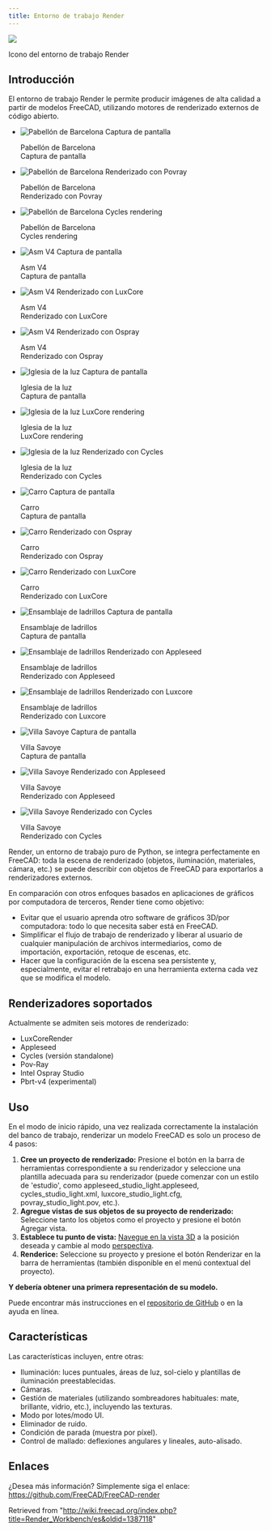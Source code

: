 ```yaml
---
title: Entorno de trabajo Render
---
```

![](/images/Render_workbench_icon.svg)

Icono del entorno de trabajo Render

## Introducción

El entorno de trabajo Render le permite producir imágenes de alta calidad a partir de modelos FreeCAD, utilizando motores de renderizado externos de código abierto.

* ![Pabellón de Barcelona Captura de pantalla](/images/Pabellon_de_Barcelona.png)

  Pabellón de Barcelona   
  Captura de pantalla
* ![Pabellón de Barcelona Renderizado con Povray](/images/Pabellon_de_Barcelona_Pov_large.png)

  Pabellón de Barcelona  
  Renderizado con Povray
* ![Pabellón de Barcelona Cycles rendering](/images/Pabellon_de_Barcelona_Cycles.png)

  Pabellón de Barcelona   
  Cycles rendering
* ![Asm V4 Captura de pantalla](/images/Asm_V4.png)

  Asm V4  
  Captura de pantalla
* ![Asm V4 Renderizado con LuxCore](/images/Asm_V4_lux.png)

  Asm V4  
  Renderizado con LuxCore
* ![Asm V4 Renderizado con Ospray](/images/Asm_V4_ospray2.png)

  Asm V4  
  Renderizado con Ospray
* ![Iglesia de la luz Captura de pantalla](/images/Church_of_the_light.png)

  Iglesia de la luz  
  Captura de pantalla
* ![Iglesia de la luz LuxCore rendering](/images/Church_of_the_light_lux2.png)

  Iglesia de la luz  
  LuxCore rendering
* ![Iglesia de la luz Renderizado con Cycles](/images/Church_of_the_light_cycles.png)

  Iglesia de la luz  
  Renderizado con Cycles
* ![Carro Captura de pantalla](/images/Car.png)

  Carro  
  Captura de pantalla
* ![Carro Renderizado con Ospray](/images/Car_ospray.png)

  Carro  
  Renderizado con Ospray
* ![Carro Renderizado con LuxCore](/images/Car_lux.png)

  Carro  
  Renderizado con LuxCore
* ![Ensamblaje de ladrillos Captura de pantalla](/images/Brick_assembly.png)

  Ensamblaje de ladrillos  
  Captura de pantalla
* ![Ensamblaje de ladrillos Renderizado con Appleseed](/images/Brick_assembly_appleseed.png)

  Ensamblaje de ladrillos  
  Renderizado con Appleseed
* ![Ensamblaje de ladrillos Renderizado con Luxcore](/images/Brick_assembly_luxcore.png)

  Ensamblaje de ladrillos  
  Renderizado con Luxcore
* ![Villa Savoye Captura de pantalla](/images/VillaSavoye.png)

  Villa Savoye  
  Captura de pantalla
* ![Villa Savoye Renderizado con Appleseed](/images/VillaSavoye_appleseed.png)

  Villa Savoye  
  Renderizado con Appleseed
* ![Villa Savoye Renderizado con Cycles](/images/VillaSavoye_Cycles.png)

  Villa Savoye  
  Renderizado con Cycles

Render, un entorno de trabajo puro de Python, se integra perfectamente en FreeCAD: toda la escena de renderizado (objetos, iluminación, materiales, cámara, etc.) se puede describir con objetos de FreeCAD para exportarlos a renderizadores externos.

En comparación con otros enfoques basados ​​en aplicaciones de gráficos por computadora de terceros, Render tiene como objetivo:

* Evitar que el usuario aprenda otro software de gráficos 3D/por computadora: todo lo que necesita saber está en FreeCAD.
* Simplificar el flujo de trabajo de renderizado y liberar al usuario de cualquier manipulación de archivos intermediarios, como de importación, exportación, retoque de escenas, etc.
* Hacer que la configuración de la escena sea persistente y, especialmente, evitar el retrabajo en una herramienta externa cada vez que se modifica el modelo.

## Renderizadores soportados

Actualmente se admiten seis motores de renderizado:

* LuxCoreRender
* Appleseed
* Cycles (versión standalone)
* Pov-Ray
* Intel Ospray Studio
* Pbrt-v4 (experimental)

## Uso

En el modo de inicio rápido, una vez realizada correctamente la instalación del banco de trabajo, renderizar un modelo FreeCAD es solo un proceso de 4 pasos:

1. **Cree un proyecto de renderizado:** Presione el botón en la barra de herramientas correspondiente a su renderizador y seleccione una plantilla adecuada para su renderizador (puede comenzar con un estilo de 'estudio', como appleseed\_studio\_light.appleseed, cycles\_studio\_light.xml, luxcore\_studio\_light.cfg, povray\_studio\_light.pov, etc.).
2. **Agregue vistas de sus objetos de su proyecto de renderizado:** Seleccione tanto los objetos como el proyecto y presione el botón Agregar vista.
3. **Establece tu punto de vista:** [Navegue en la vista 3D](/Manual:Navigating_in_the_3D_view "Manual:Navigating in the 3D view") a la posición deseada y cambie al modo [perspectiva](/Std_PerspectiveCamera "Std PerspectiveCamera").
4. **Renderice:** Seleccione su proyecto y presione el botón Renderizar en la barra de herramientas (también disponible en el menú contextual del proyecto).

**Y debería obtener una primera representación de su modelo.**

Puede encontrar más instrucciones en el [repositorio de GitHub](https://github.com/FreeCAD/FreeCAD-render) o en la ayuda en línea.

## Características

Las características incluyen, entre otras:

* Iluminación: luces puntuales, áreas de luz, sol-cielo y plantillas de iluminación preestablecidas.
* Cámaras.
* Gestión de materiales (utilizando sombreadores habituales: mate, brillante, vidrio, etc.), incluyendo las texturas.
* Modo por lotes/modo UI.
* Eliminador de ruido.
* Condición de parada (muestra por píxel).
* Control de mallado: deflexiones angulares y lineales, auto-alisado.

## Enlaces

¿Desea más información? Simplemente siga el enlace: <https://github.com/FreeCAD/FreeCAD-render>

Retrieved from "<http://wiki.freecad.org/index.php?title=Render_Workbench/es&oldid=1387118>"